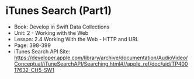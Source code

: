 # iTunes Search (Part1)

- Book: Develop in Swift Data Collections
- Unit: 2 - Working with the Web
- Lesson: 2.4 Working With the Web - HTTP and URL
- Page: 398-399
- iTunes Search API Site:  https://developer.apple.com/library/archive/documentation/AudioVideo/Conceptual/iTuneSearchAPI/Searching.html#//apple_ref/doc/uid/TP40017632-CH5-SW1
